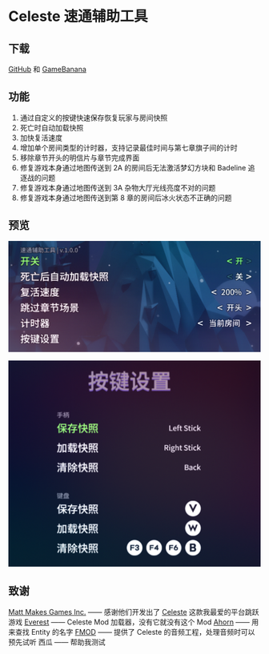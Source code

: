 ﻿# Celeste 速通辅助工具

## 下载
[GitHub](https://github.com/DemoJameson/CelesteSpeedrunTool/releases) 和 [GameBanana](https://gamebanana.com/tools/6597)

## 功能
1. 通过自定义的按键快速保存恢复玩家与房间快照
2. 死亡时自动加载快照
3. 加快复活速度
4. 增加单个房间类型的计时器，支持记录最佳时间与第七章旗子间的计时
5. 移除章节开头的明信片与章节完成界面
6. 修复游戏本身通过地图传送到 2A 的房间后无法激活梦幻方块和 Badeline 追逐战的问题
7. 修复游戏本身通过地图传送到 3A 杂物大厅光线亮度不对的问题
8. 修复游戏本身通过地图传送到第 8 章的房间后冰火状态不正确的问题

## 预览

![preview1_cn](.\Preview\preview1_cn.png)

![preview1_cn](.\Preview\preview2_cn.png)

## 致谢
[Matt Makes Games Inc.](http://www.mattmakesgames.com/) —— 感谢他们开发出了 [Celeste](http://www.celestegame.com/) 这款我最爱的平台跳跃游戏
[Everest](https://everestapi.github.io/) —— Celeste Mod 加载器，没有它就没有这个 Mod
[Ahorn](https://github.com/CelestialCartographers/Ahorn) —— 用来查找 Entity 的名字
[FMOD](https://www.fmod.com/) —— 提供了 Celeste 的音频工程，处理音频时可以预先试听
西瓜 —— 帮助我测试